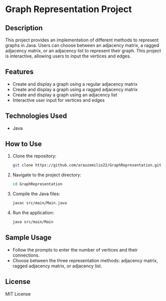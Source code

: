 # Graph Representation Project

## Description
This project provides an implementation of different methods to represent graphs in Java. 
Users can choose between an adjacency matrix, a ragged adjacency matrix, or an adjacency list to represent their graph. 
This project is interactive, allowing users to input the vertices and edges.

## Features
- Create and display a graph using a regular adjacency matrix
- Create and display a graph using a ragged adjacency matrix
- Create and display a graph using an adjacency list
- Interactive user input for vertices and edges

## Technologies Used
- Java

## How to Use
1. Clone the repository:
    ```bash
    git clone https://github.com/arauzemilio22/GraphRepresentation.git
    ```
2. Navigate to the project directory:
    ```bash
    cd GraphRepresentation
    ```
3. Compile the Java files:
    ```bash
    javac src/main/Main.java
    ```
4. Run the application:
    ```bash
    java src/main/Main
    ```

## Sample Usage
- Follow the prompts to enter the number of vertices and their connections.
- Choose between the three representation methods: adjacency matrix, ragged adjacency matrix, or adjacency list.

## License
MIT License
